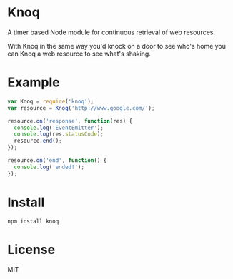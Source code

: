 # Knoq

A timer based Node module for continuous retrieval of web resources.

With Knoq in the same way you'd knock on a door
to see who's home you can Knoq a web resource to
see what's shaking.

# Example

```javascript
var Knoq = require('knoq');
var resource = Knoq('http://www.google.com/');

resource.on('response', function(res) {
  console.log('EventEmitter');
  console.log(res.statusCode);
  resource.end();
});

resource.on('end', function() {
  console.log('ended!');
});
```

# Install

`npm install knoq`

# License

MIT
